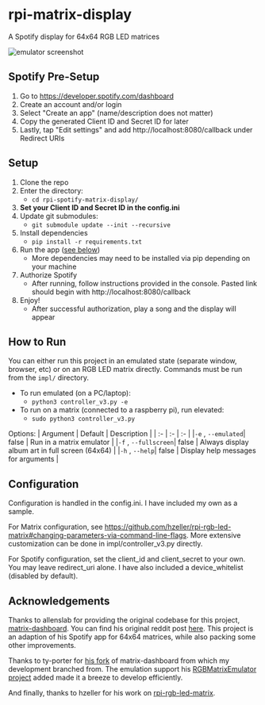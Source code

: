 # rpi-matrix-display

A Spotify display for 64x64 RGB LED matrices

![emulator screenshot](screenshot.png)

## Spotify Pre-Setup
1. Go to https://developer.spotify.com/dashboard
2. Create an account and/or login
3. Select "Create an app" (name/description does not matter)
4. Copy the generated Client ID and Secret ID for later
5. Lastly, tap "Edit settings" and add http://localhost:8080/callback under Redirect URIs

## Setup
1. Clone the repo
2. Enter the directory:
   - `cd rpi-spotify-matrix-display/`
3. **Set your Client ID and Secret ID in the config.ini**
4. Update git submodules:
   - `git submodule update --init --recursive`
5. Install dependencies
   - `pip install -r requirements.txt`
6. Run the app ([see below](#how-to-run))
   - More dependencies may need to be installed via pip depending on your machine
7. Authorize Spotify
   - After running, follow instructions provided in the console. Pasted link should begin with http://localhost:8080/callback
8. Enjoy!
   - After successful authorization, play a song and the display will appear

## How to Run
You can either run this project in an emulated state (separate window, browser, etc) or on an RGB LED matrix directly. Commands must be run from the `impl/` directory.

- To run emulated (on a PC/laptop):
    - `python3 controller_v3.py -e`
- To run on a matrix (connected to a raspberry pi), run elevated:
    - `sudo python3 controller_v3.py`

Options:
| Argument | Default | Description |
| :- | :- | :- |
|`-e` , `--emulated`| false | Run in a matrix emulator |
|`-f` , `--fullscreen`| false | Always display album art in full screen (64x64) |
|`-h` , `--help`| false | Display help messages for arguments |

## Configuration
Configuration is handled in the config.ini. I have included my own as a sample.

For Matrix configuration, see https://github.com/hzeller/rpi-rgb-led-matrix#changing-parameters-via-command-line-flags. More extensive customization can be done in impl/controller_v3.py directly.

For Spotify configuration, set the client_id and client_secret to your own. You may leave redirect_uri alone. I have also included a device_whitelist (disabled by default).

## Acknowledgements
Thanks to allenslab for providing the original codebase for this project, [matrix-dashboard](https://github.com/allenslab/matrix-dashboard). You can find his original reddit post [here](https://www.reddit.com/r/3Dprinting/comments/ujyy4g/i_designed_and_3d_printed_a_led_matrix_dashboard/). This project is an adaption of his Spotify app for 64x64 matrices, while also packing some other improvements.

Thanks to ty-porter for [his fork](https://github.com/ty-porter/matrix-dashboard) of matrix-dashboard from which my development branched from. The emulation support his [RGBMatrixEmulator project](https://github.com/ty-porter/RGBMatrixEmulator) added made it a breeze to develop efficiently.

And finally, thanks to hzeller for his work on [rpi-rgb-led-matrix](https://github.com/hzeller/rpi-rgb-led-matrix).
